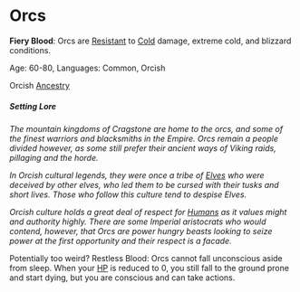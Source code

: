 # Orcs

**Fiery Blood**: Orcs are [Resistant](../../Conditions/Resistant.md) to [Cold](../../Damage%20Types/Fire.md) damage, extreme cold, and blizzard conditions.

Age: 60-80, Languages: Common, Orcish

Orcish [Ancestry](Ancestry.md)
##### Setting Lore
*The mountain kingdoms of Cragstone are home to the orcs, and some of the finest warriors and blacksmiths in the Empire. Orcs remain a people divided however, as some still prefer their ancient ways of Viking raids, pillaging and the horde.* 

*In Orcish cultural legends, they were once a tribe of [Elves](Elves.md) who were deceived by other elves, who led them to be cursed with their tusks and short lives. Those who follow this culture tend to despise Elves.* 

*Orcish culture holds a great deal of respect for [Humans](Humans.md) as it values might and authority highly. There are some Imperial aristocrats who would contend, however, that Orcs are power hungry beasts looking to seize power at the first opportunity and their respect is a facade.*

Potentially too weird? Restless Blood: Orcs cannot fall unconscious aside from sleep. When your [HP](../Derived%20Statistics/Health%20Points.md) is reduced to 0, you still fall to the ground prone and start dying, but you are conscious and can take actions.